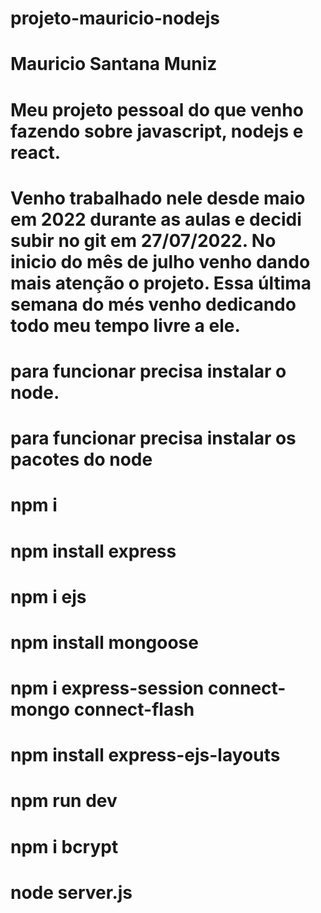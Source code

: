 # projeto-mauricio-nodejs
# Mauricio Santana Muniz
# Meu projeto pessoal do que venho fazendo sobre javascript, nodejs e react.
# Venho trabalhado nele desde maio em 2022 durante as aulas e decidi subir no git em 27/07/2022. No inicio do mês de julho venho dando mais atenção o projeto. Essa última semana do més venho dedicando todo meu tempo livre a ele.

# para funcionar precisa instalar o node.
# para funcionar precisa instalar os pacotes do node

# npm i
# npm install express
# npm i ejs
# npm install mongoose
# npm i express-session connect-mongo connect-flash
# npm install express-ejs-layouts
# npm run dev
# npm i bcrypt
# node server.js